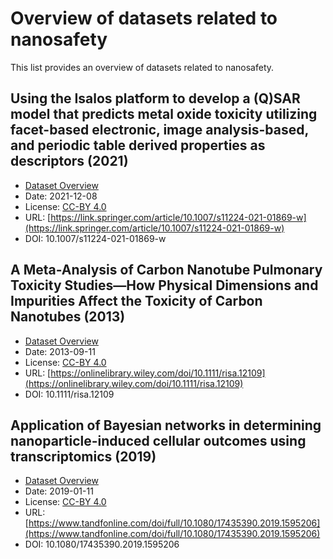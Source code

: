 # Overview of datasets related to nanosafety
<script type='text/javascript' src='https://d1bxh8uas1mnw7.cloudfront.net/assets/embed.js'></script>
<script type="application/ld+json">
  {
    "@context": "https://schema.org/",
    "@type": "DataCatalog",
    "http://purl.org/dc/terms/conformsTo": { "@type": "CreativeWork", "@id": "https://bioschemas.org/profiles/DataCatalog/0.3-RELEASE/" },
    "name": "Overview of nano-related datasets along with their FAIR reusability assessment results using NSDRA framework",
    "description": "Overview of nano-related datasets along with their FAIR reusability assessment results using NSDRA framework",
    "license": "https://creativecommons.org/publicdomain/zero/1.0/",
    "keywords": "nanosafety, open data, data set, FAIR, reusability",
    "url": "https://nanocommons.github.io/datasets/",
    "provider": {
      "@type": "Organization",
      "name": "RiskGONE",
      "url": "https://www.riskgone.eu/"
    }
  }
</script>

This list provides an overview of datasets related to nanosafety.


<div style="float: right; width: 200px" class='altmetric-embed' data-badge-type='donut' data-condensed='true' data-badge-details='right' data-doi="10.1007/s11224-021-01869-w"></div>

## Using the Isalos platform to develop a (Q)SAR model that predicts metal oxide toxicity utilizing facet-based electronic, image analysis-based, and periodic table derived properties as descriptors (2021)
<script type="application/ld+json">
{	
		"@context": {
			"bs": "https://bioschemas.org/",
			"schema": "https://schema.org/",
			"citation": "schema:citation",
			"name": "schema:name",
			"url": "schema:url",
			"variableMeasured": "schema:variableMeasured"
		},
		"@type": "schema:Dataset",
		"name": "Using the Isalos platform to develop a (Q)SAR model that predicts metal oxide toxicity utilizing facet-based electronic, image analysis-based, and periodic table derived properties as descriptors",
		"url": "https://static-content.springer.com/esm/art%3A10.1007%2Fs11224-021-01869-w/MediaObjects/11224_2021_1869_MOESM1_ESM.xlsx",
		"citation": "https://doi.org/10.1007/s11224-021-01869-w",
		"@id": "10.1007/s11224-021-01869-w",
		"http://purl.org/dc/terms/conformsTo": { "@type": "schema:CreativeWork", "@id": "https://bioschemas.org/profiles/Dataset/0.4-DRAFT" },
		"schema:license": "https://creativecommons.org/licenses/by/4.0/legalcode",
		"schema:creator": [
		  {
			"@type": "schema:Organization",
			"name": "RiskGONE"
		  }
		],
		"schema:datePublished": "2021-12-08"
	}
</script>

* [Dataset Overview](overview/01.md)
* Date: 2021-12-08
* License: [CC-BY 4.0](https://creativecommons.org/licenses/by/4.0/legalcode)
* URL: [https://link.springer.com/article/10.1007/s11224-021-01869-w](https://link.springer.com/article/10.1007/s11224-021-01869-w)
* DOI: 10.1007/s11224-021-01869-w


<div style="float: right; width: 200px" class='altmetric-embed' data-badge-type='donut' data-condensed='true' data-badge-details='right' data-doi="10.5281/zenodo.5743204"></div>

## A Meta-Analysis of Carbon Nanotube Pulmonary Toxicity Studies—How Physical Dimensions and Impurities Affect the Toxicity of Carbon Nanotubes (2013)
<script type="application/ld+json">
{	
		"@context": {
			"bs": "https://bioschemas.org/",
			"schema": "https://schema.org/",
			"citation": "schema:citation",
			"name": "schema:name",
			"url": "schema:url",
			"variableMeasured": "schema:variableMeasured"
		},
		"@type": "schema:Dataset",
		"name": "A Meta-Analysis of Carbon Nanotube Pulmonary Toxicity Studies—How Physical Dimensions and Impurities Affect the Toxicity of Carbon Nanotubes",
		"url": "https://nanohub.org/resources/13516/download/Carbon_Nanotube_Pulmonary_Toxicity_Data_Set_20120313.xls",
		"@id": "10.1111/risa.12109",
		"citation": "https://doi.org/10.1111/risa.12109",
		"http://purl.org/dc/terms/conformsTo": { "@type": "schema:CreativeWork", "@id": "https://bioschemas.org/profiles/Dataset/0.4-DRAFT" },
		"schema:license": "https://creativecommons.org/licenses/by/4.0/legalcode",
		"schema:creator": [
		  {
			"@type": "schema:Organization",
			"name": "RiskGONE"
		  }
		],
		"schema:datePublished": "2021-12-08"
	}
</script>

* [Dataset Overview](overview/02.md)
* Date: 2013-09-11
* License: [CC-BY 4.0](https://creativecommons.org/licenses/by/4.0/legalcode)
* URL: [https://onlinelibrary.wiley.com/doi/10.1111/risa.12109](https://onlinelibrary.wiley.com/doi/10.1111/risa.12109)
* DOI: 10.1111/risa.12109


<div style="float: right; width: 200px" class='altmetric-embed' data-badge-type='donut' data-condensed='true' data-badge-details='right' data-doi="10.1080/17435390.2019.1595206"></div>

## Application of Bayesian networks in determining nanoparticle-induced cellular outcomes using transcriptomics (2019)
<script type="application/ld+json">
{	
		"@context": {
			"bs": "https://bioschemas.org/",
			"schema": "https://schema.org/",
			"citation": "schema:citation",
			"name": "schema:name",
			"url": "schema:url",
			"variableMeasured": "schema:variableMeasured"
		},
		"@type": "schema:Dataset",
		"name": "Application of Bayesian networks in determining nanoparticle-induced cellular outcomes using transcriptomics",
		"url": "https://nanohub.org/resources/30104/download/Literature_transcriptomics_review_and_data_of_Nanoparticle_Induced_Cellular_Outcomes.xlsx",
		"citation": "https://doi.org/10.1080/17435390.2019.1595206",
		"@id": "10.1080/17435390.2019.1595206",
		"http://purl.org/dc/terms/conformsTo": { "@type": "schema:CreativeWork", "@id": "https://bioschemas.org/profiles/Dataset/0.4-DRAFT" },
		"schema:license": "https://creativecommons.org/licenses/by/4.0/legalcode",
		"schema:creator": [
		  {
			"@type": "schema:Organization",
			"name": "RiskGONE"
		  }
		],
		"schema:datePublished": "2019-01-11"
	}
</script>

* [Dataset Overview](overview/03.md)
* Date: 2019-01-11
* License: [CC-BY 4.0](https://creativecommons.org/licenses/by/4.0/legalcode)
* URL: [https://www.tandfonline.com/doi/full/10.1080/17435390.2019.1595206](https://www.tandfonline.com/doi/full/10.1080/17435390.2019.1595206)
* DOI: 10.1080/17435390.2019.1595206